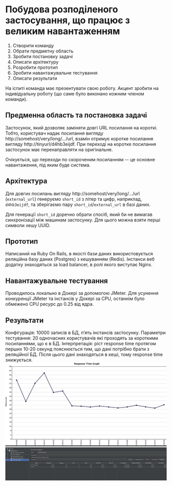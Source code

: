 # Побудова розподіленого застосування, що працює з великим навантаженням

1. Створити команду
2. Обрати предметну область
3. Зробити постановку задачі
4. Описати архітектуру
5. Розробити прототип
6. Зробити навантажувальне тестування
7. Описати результати

На іспиті команда має презентувати свою роботу. Акцент зробити на індивідуальну роботу (що саме було виконано кожним членом команди).

## Предменна область та постановка задачі

Застосунок, який дозволяє заміняти довгі URL посилання на короткі.
Тобто, користувач надає посилання вигляду http://somehost/very/long/.../url,
взамін отримує коротке посилання вигляду http://tinyurl/d4hb3eijdf.
При переході на коротке посилання застосунок має перенаправляти на оригінальне. 

Очікується, що переходи по скороченим посиланням -- це основне навантаження,
під яким буде система.

## Архітектура

Для довгих посилань вигляду http://somehost/very/long/.../url (`external_url`)
генеруємо `short_id` з літер та цифр, наприклад, `d4hb3eijdf`, та зберігаємо
пару `short_id`/`external_url` в базі даних.

Для генерації `short_id` доречно обрати спосіб, який би не вимагав синхронізації
між машинам застосунку. Для цього можна взяти перші символи хешу UUID.

## Прототип

Написаний на Ruby On Rails, в якості бази даних використовується реляційна базу даних (Postgres)
з кешуванням (Redis). Інстанси веб додатку знаходяться за load balancer,
в ролі якого виступає Nginx.

## Навантажувальне тестування

Проводилось локально в Докері за допомогою JMeter. Для усунення конкуренції JMeter
та інстансів у Докері за CPU, останнім було обмежено CPU ресурс до 0.25 від ядра.

## Результати

Конфігурація: 10000 записів в БД, пʼять інстансів застосунку.
Параметри тестування: 20 одночасних користувачів які проходять за короткими
посиланнями, що є в БД.
Інтерпретація: ріст response time протягом перших 10-20 секунд пояснюється тим, що
дані потрібно брати з реляційної БД. Після цього дані знаходяться в кеші, тому
response time знижується.
![](images/caching_in_action.png)
![](images/jmeter.png)
